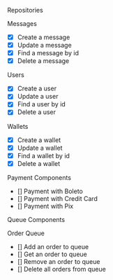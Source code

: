 Repositories

Messages

- [x] Create a message
- [x] Update a message
- [x] Find a message by id
- [x] Delete a message

Users

- [x] Create a user
- [x] Update a user
- [x] Find a user by id
- [x] Delete a user

Wallets

- [x] Create a wallet
- [x] Update a wallet
- [x] Find a wallet by id
- [x] Delete a wallet

Payment Components

- [] Payment with Boleto
- [] Payment with Credit Card
- [] Payment with Pix

Queue Components

Order Queue

- [] Add an order to queue
- [] Get an order to queue
- [] Remove an order to queue
- [] Delete all orders from queue
